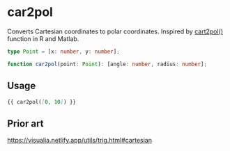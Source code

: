 # car2pol

Converts Cartesian coordinates to polar coordinates. Inspired by [cart2pol()](https://rdrr.io/github/jaredlander/useful/man/cart2pol.html) function in R and Matlab.

```ts
type Point = [x: number, y: number];

function car2pol(point: Point): [angle: number, radius: number];
```

## Usage

```md
{{ car2pol([0, 10]) }}
```

## Prior art

https://visualia.netlify.app/utils/trig.html#cartesian
